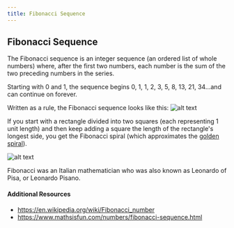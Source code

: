 ```yaml
---
title: Fibonacci Sequence
---
```

## Fibonacci Sequence

The Fibonacci sequence is an integer sequence (an ordered list of whole numbers) where, after the first two numbers, each number is the sum of the two preceding numbers in the series.

Starting with 0 and 1, the sequence begins 0, 1, 1, 2, 3, 5, 8, 13, 21, 34...and can continue on forever.

Written as a rule, the Fibonacci sequence looks like this:
![alt text](https://cartesianproduct.files.wordpress.com/2011/03/fib.png)  

If you start with a rectangle divided into two squares (each representing 1 unit length) and then keep adding a square the length of the rectangle's longest side, you get the Fibonacci spiral (which  approximates the [golden spiral](https://en.wikipedia.org/wiki/Golden_spiral)).


![alt text](http://data.whicdn.com/images/44594323/original.gif)

Fibonacci was an Italian mathematician who was also known as Leonardo of Pisa, or Leonardo Pisano.

#### Additional Resources
* https://en.wikipedia.org/wiki/Fibonacci_number
* https://www.mathsisfun.com/numbers/fibonacci-sequence.html



